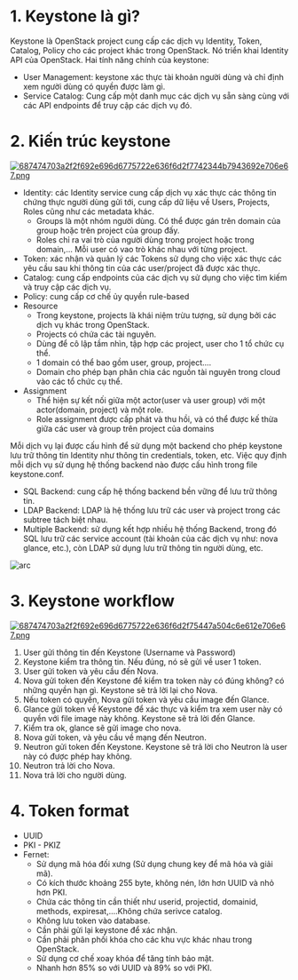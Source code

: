 # 1. Keystone là gì?

Keystone là OpenStack project cung cấp các dịch vụ Identity, Token, Catalog, Policy cho các project khác trong OpenStack. Nó triển khai Identity API của OpenStack.  Hai tính năng chính của keystone:
- User Management: keystone xác thực tài khoản người dùng và chỉ định xem người dùng có quyền được làm gì.
- Service Catalog: Cung cấp một danh mục các dịch vụ sẵn sàng cùng với các API endpoints để truy cập các dịch vụ đó.

# 2. Kiến trúc keystone

[![687474703a2f2f692e696d6775722e636f6d2f7742344b7943692e706e67.png](https://i.postimg.cc/FR5x89GV/687474703a2f2f692e696d6775722e636f6d2f7742344b7943692e706e67.png)](https://postimg.cc/NyDTrv3K)

- Identity: các Identity service cung cấp dịch vụ xác thực các thông tin chứng thực người dùng gửi tới, cung cấp dữ liệu về Users, Projects, Roles cũng như các metadata khác.
    + Groups là một nhóm người dùng. Có thể được gán trên domain của group hoặc trên project của group đấy.
    + Roles chỉ ra vai trò của người dùng trong project hoặc trong domain,... Mỗi user có vao trò khác nhau với từng project. 
- Token: xác nhận và quản lý các Tokens sử dụng cho việc xác thực các yêu cầu sau khi thông tin của các user/project đã được xác thực.
- Catalog: cung cấp endpoints của các dịch vụ sử dụng cho việc tìm kiếm và truy cập các dịch vụ.
- Policy: cung cấp cơ chế ủy quyền rule-based
- Resource
    + Trong keystone, projects là khái niệm trừu tượng, sử dụng bởi các dịch vụ khác trong OpenStack.
    + Projects có chứa các tài nguyên.
    + Dùng để cô lập tầm nhìn, tập hợp các project, user cho 1 tổ chức cụ thể.
    + 1 domain có thể bao gồm user, group, project....
    + Domain cho phép bạn phân chia các nguồn tài nguyên trong cloud vào các tổ chức cụ thể.
- Assignment
    + Thể hiện sự kết nối giữa một actor(user và user group) với một actor(domain, project) và một role.
    + Role assignment được cấp phát và thu hồi, và có thể được kế thừa giữa các user và group trên project của domains

Mỗi dịch vụ lại được cấu hình để sử dụng một backend cho phép keystone lưu trữ thông tin Identity như thông tin credentials, token, etc. Việc quy định mỗi dịch vụ sử dụng hệ thống backend nào được cấu hình trong file keystone.conf. 

- SQL Backend: cung cấp hệ thống backend bền vững để lưu trữ thông tin.
- LDAP Backend: LDAP là hệ thống lưu trữ các user và project trong các subtree tách biệt nhau.
- Multiple Backend: sử dụng kết hợp nhiều hệ thống Backend, trong đó SQL lưu trữ các service account (tài khoản của các dịch vụ như: nova glance, etc.), còn LDAP sử dụng lưu trữ thông tin người dùng, etc.

![arc](https://media.springernature.com/full/springer-static/image/art%3A10.1186%2Fs13174-018-0090-7/MediaObjects/13174_2018_90_Fig3_HTML.png)

# 3. Keystone workflow

[![687474703a2f2f692e696d6775722e636f6d2f75447a504c6e612e706e67.png](https://i.postimg.cc/jqvzQQVX/687474703a2f2f692e696d6775722e636f6d2f75447a504c6e612e706e67.png)](https://postimg.cc/6T22BZp2)

1. User gửi thông tin đến Keystone (Username và Password)
2. Keystone kiểm tra thông tin. Nếu đúng, nó sẽ gửi về user 1 token.
3. User gửi token và yêu cầu đến Nova.
4. Nova gửi token đến Keystone để kiểm tra token này có đúng không? có những quyền hạn gì. Keystone sẽ trả lời lại cho Nova.
5. Nếu token có quyền, Nova gửi token và yêu cầu image đến Glance.
6. Glance gửi token về Keystone để xác thực và kiểm tra xem user này có quyền với file image này không. Keystone sẽ trả lời đến Glance.
7. Kiểm tra ok, glance sẽ gửi image cho nova.
8. Nova gửi token, và yêu cầu về mạng đến Neutron.
9. Neutron gửi token đến Keystone. Keystone sẽ trả lời cho Neutron là user này có được phép hay không.
10. Neutron trả lời cho Nova.
11. Nova trả lời cho người dùng.

# 4. Token format 

- UUID
- PKI - PKIZ
- Fernet:
    + Sử dụng mã hóa đối xưng (Sử dụng chung key để mã hóa và giải mã).
    + Có kích thước khoảng 255 byte, không nén, lớn hơn UUID và nhỏ hơn PKI.
    + Chứa các thông tin cần thiết như userid, projectid, domainid, methods, expiresat,....Không chứa serivce catalog.
    + Không lưu token vào database.
    + Cần phải gửi lại keystone để xác nhận.
    + Cần phải phân phối khóa cho các khu vực khác nhau trong OpenStack.
    + Sử dụng cơ chế xoay khóa để tăng tính bảo mật.
    + Nhanh hơn 85% so với UUID và 89% so với PKI.